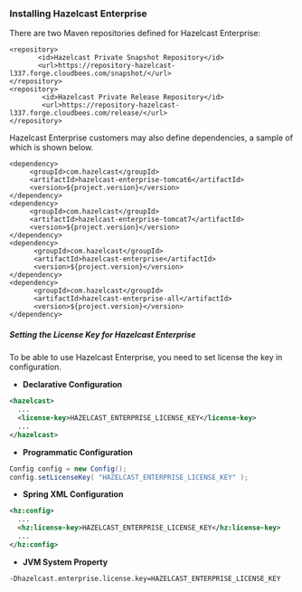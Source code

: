 

### Installing Hazelcast Enterprise

There are two Maven repositories defined for Hazelcast Enterprise:

```
<repository>
       <id>Hazelcast Private Snapshot Repository</id>
       <url>https://repository-hazelcast-l337.forge.cloudbees.com/snapshot/</url>
</repository>
<repository>
        <id>Hazelcast Private Release Repository</id>
        <url>https://repository-hazelcast-l337.forge.cloudbees.com/release/</url>
</repository>
```

Hazelcast Enterprise customers may also define dependencies, a sample of which is shown below.

```
<dependency>
     <groupId>com.hazelcast</groupId>
     <artifactId>hazelcast-enterprise-tomcat6</artifactId>
     <version>${project.version}</version>
</dependency>
<dependency>
     <groupId>com.hazelcast</groupId>
     <artifactId>hazelcast-enterprise-tomcat7</artifactId>
     <version>${project.version}</version>
</dependency>
<dependency>
      <groupId>com.hazelcast</groupId>
      <artifactId>hazelcast-enterprise</artifactId>
      <version>${project.version}</version>
</dependency>
<dependency>
      <groupId>com.hazelcast</groupId>
      <artifactId>hazelcast-enterprise-all</artifactId>
      <version>${project.version}</version>
</dependency>
```

##### Setting the License Key for Hazelcast Enterprise

To be able to use Hazelcast Enterprise, you need to set license the key in configuration.

-   **Declarative Configuration**

```xml
<hazelcast>
  ...
  <license-key>HAZELCAST_ENTERPRISE_LICENSE_KEY</license-key>
  ...
</hazelcast>
```

-   **Programmatic Configuration**

```java
Config config = new Config();
config.setLicenseKey( "HAZELCAST_ENTERPRISE_LICENSE_KEY" );
```

-   **Spring XML Configuration**

```xml
<hz:config>
  ...
  <hz:license-key>HAZELCAST_ENTERPRISE_LICENSE_KEY</hz:license-key>
  ...
</hz:config>
```

-   **JVM System Property**

```plain
-Dhazelcast.enterprise.license.key=HAZELCAST_ENTERPRISE_LICENSE_KEY
```

<br> </br>


